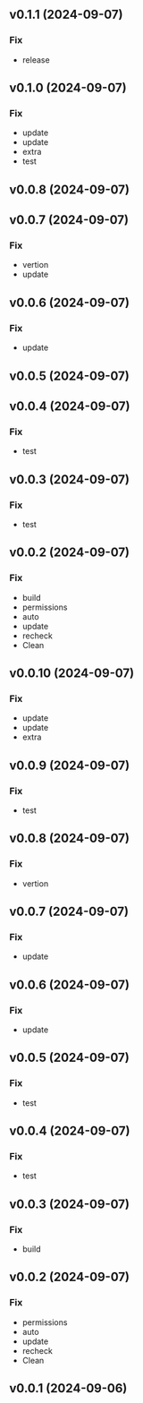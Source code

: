 ## v0.1.1 (2024-09-07)

### Fix

- release

## v0.1.0 (2024-09-07)

### Fix

- update
- update
- extra
- test

## v0.0.8 (2024-09-07)

## v0.0.7 (2024-09-07)

### Fix

- vertion
- update

## v0.0.6 (2024-09-07)

### Fix

- update

## v0.0.5 (2024-09-07)

## v0.0.4 (2024-09-07)

### Fix

- test

## v0.0.3 (2024-09-07)

### Fix

- test

## v0.0.2 (2024-09-07)

### Fix

- build
- permissions
- auto
- update
- recheck
- Clean

## v0.0.10 (2024-09-07)

### Fix

- update
- update
- extra

## v0.0.9 (2024-09-07)

### Fix

- test

## v0.0.8 (2024-09-07)

### Fix

- vertion

## v0.0.7 (2024-09-07)

### Fix

- update

## v0.0.6 (2024-09-07)

### Fix

- update

## v0.0.5 (2024-09-07)

### Fix

- test

## v0.0.4 (2024-09-07)

### Fix

- test

## v0.0.3 (2024-09-07)

### Fix

- build

## v0.0.2 (2024-09-07)

### Fix

- permissions
- auto
- update
- recheck
- Clean

## v0.0.1 (2024-09-06)
